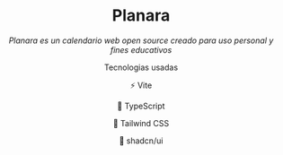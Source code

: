 <h1 align = "center">Planara</h1>

<p align = "center"><i> Planara es un calendario web open source creado para uso personal y fines educativos
</i></p>

<p align = "center">Tecnologias usadas</p>
<p align = "center">⚡ Vite</p>
<p align = "center">🔷 TypeScript</p>
<p align = "center">🎨 Tailwind CSS</p>
<p align = "center">🧩 shadcn/ui</p>